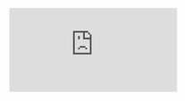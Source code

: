 ![](https://github.com/DouglasKosvoski/Trabalho-Final-CD/blob/master/Relat%C3%B3rio/Relat%C3%B3rio%20PDF.pdf)
